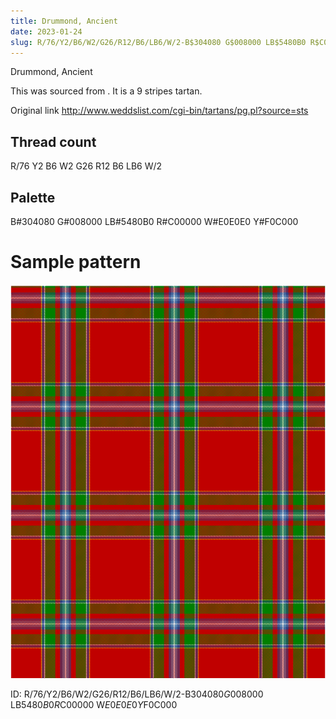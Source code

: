 ```yaml
---
title: Drummond, Ancient
date: 2023-01-24
slug: R/76/Y2/B6/W2/G26/R12/B6/LB6/W/2-B$304080 G$008000 LB$5480B0 R$C00000 W$E0E0E0 Y$F0C000
---
```

Drummond, Ancient

This was sourced from <no value>.  It is a 9 stripes tartan.

Original link http://www.weddslist.com/cgi-bin/tartans/pg.pl?source=sts

## Thread count
R/76 Y2 B6 W2 G26 R12 B6 LB6 W/2

## Palette
B#304080 G#008000 LB#5480B0 R#C00000 W#E0E0E0 Y#F0C000

# Sample pattern

![Tartan detail](tartan.png "R/76 Y2 B6 W2 G26 R12 B6 LB6 W/2 tartan")

ID: R/76/Y2/B6/W2/G26/R12/B6/LB6/W/2-B$304080 G$008000 LB$5480B0 R$C00000 W$E0E0E0 Y$F0C000